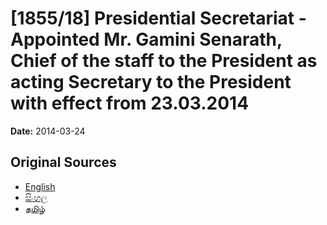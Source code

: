 # [1855/18] Presidential Secretariat - Appointed Mr. Gamini Senarath, Chief of the staff to the President as acting Secretary to the President with effect from 23.03.2014

**Date:** 2014-03-24

## Original Sources

- [English](https://documents.gov.lk/view/extra-gazettes/2014/3/1855-18_E.pdf)
- [සිංහල](https://documents.gov.lk/view/extra-gazettes/2014/3/1855-18_S.pdf)
- [தமிழ்](https://documents.gov.lk/view/extra-gazettes/2014/3/1855-18_T.pdf)
